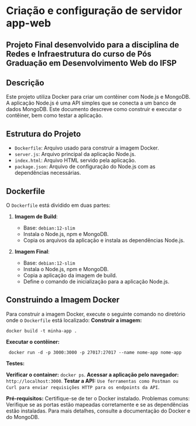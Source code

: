 # Criação e configuração de servidor app-web
## Projeto Final desenvolvido para a disciplina de Redes e Infraestrutura do curso de Pós Graduação em Desenvolvimento Web do IFSP

## Descrição

Este projeto utiliza Docker para criar um contêiner com Node.js e MongoDB. A aplicação Node.js é uma API simples que se conecta a um banco de dados MongoDB. Este documento descreve como construir e executar o contêiner, bem como testar a aplicação.

## Estrutura do Projeto

- `Dockerfile`: Arquivo usado para construir a imagem Docker.
- `server.js`: Arquivo principal da aplicação Node.js.
- `index.html`: Arquivo HTML servido pela aplicação.
- `package.json`: Arquivo de configuração do Node.js com as dependências necessárias.

## Dockerfile

O `Dockerfile` está dividido em duas partes:

1. **Imagem de Build**:
   - Base: `debian:12-slim`
   - Instala o Node.js, npm e MongoDB.
   - Copia os arquivos da aplicação e instala as dependências Node.js.

2. **Imagem Final**:
   - Base: `debian:12-slim`
   - Instala o Node.js, npm e MongoDB.
   - Copia a aplicação da imagem de build.
   - Define o comando de inicialização para a aplicação Node.js.

## Construindo a Imagem Docker

Para construir a imagem Docker, execute o seguinte comando no diretório onde o `Dockerfile` está localizado:
**Construir a imagem:**
```
docker build -t minha-app .
```

**Executar o contêiner:**
```
 docker run -d -p 3000:3000 -p 27017:27017 --name nome-app nome-app 
```
**Testes:**

**Verificar o container:** `docker ps`.
**Acessar a aplicação pelo navegador:** `http://localhost:3000`.
**Testar a API:** `Use ferramentas como Postman ou Curl para enviar requisições HTTP para os endpoints da API`.

**Pré-requisitos:** 
Certifique-se de ter o Docker instalado.
Problemas comuns: Verifique se as portas estão mapeadas corretamente e se as dependências estão instaladas.
Para mais detalhes, consulte a documentação do Docker e do MongoDB.
